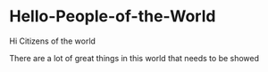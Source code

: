 # Hello-People-of-the-World

Hi Citizens of the world

There are a lot of great things in this world that needs to be showed
